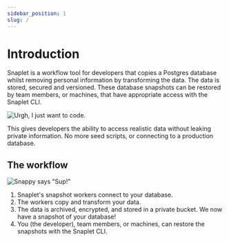 ```yaml
---
sidebar_position: 1
slug: /
---
```


# Introduction

Snaplet is a workflow tool for developers that copies a Postgres database whilst removing personal information by transforming the data. The data is stored, secured and versioned. These database snapshots can be restored by team members, or machines, that have appropriate access with the Snaplet CLI.

<div style={{textAlign: 'center'}}>

![Urgh, I just want to code.](/img/problem-statement.svg)

</div>

This gives developers the ability to access realistic data without leaking private information. No more seed scripts, or connecting to a production database.

## The workflow

<div style={{textAlign: 'center'}}>

![Snappy says "Sup!"](/img/workflow.svg)

</div>

1. Snaplet's snapshot workers connect to your database.
2. The workers copy and transform your data.
3. The data is archived, encrypted, and stored in a private bucket. We now have a snapshot of your database!
4. You (the developer), team members, or machines, can restore the snapshots with the Snaplet CLI.

